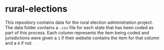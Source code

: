 # rural-elections

This repository contains data for the rural election administration project. The data folder contains a `.csv` file for each state that has been coded as part of this process. Each column represents the item being coded and jurisdictions were given a `1` if their website contains the item for that column and a `0` if not.